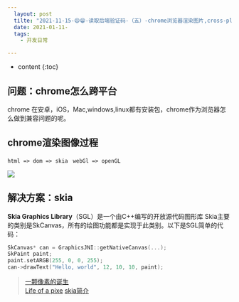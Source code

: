 ```yaml
---
  layout: post
  tilte: "2021-11-15-😄😁-读取后端验证码-（五）-chrome浏览器渲染图片,cross-plateform.md"
  date: 2021-01-11-
  tags: 
    - 开发日常

---
```



* content
{:toc}


## 问题：chrome怎么跨平台
chrome 在安卓，iOS，Mac,windows,linux都有安装包，chrome作为浏览器怎么做到兼容问题的呢。

## chrome渲染图像过程

`html => dom => skia `
`webGl => openGL`

![](https://upload-images.jianshu.io/upload_images/15312191-7e4f1719e8dc88b9.png?imageMogr2/auto-orient/strip%7CimageView2/2/w/1240)

## 解决方案：skia 

 **Skia Graphics Library**（SGL）是一个由C++编写的开放源代码图形库
Skia主要的类别是SkCanvas，所有的绘图功能都是实现于此类别。以下是SGL简单的代码：

```c
SkCanvas* can = GraphicsJNI::getNativeCanvas(...);      
SkPaint paint;    
paint.setARGB(255, 0, 0, 255);
can->drawText("Hello, world", 12, 10, 10, paint);
```

>[一颗像素的诞生](https://mp.weixin.qq.com/s/QoFrdmxdRJG5ETQp5Ua3-A)\
[Life of a pixe](https://www.youtube.com/watch?v=m-J-tbAlFic)
> [skia简介](https://www.daimajiaoliu.com/daima/47da647f6900408)
